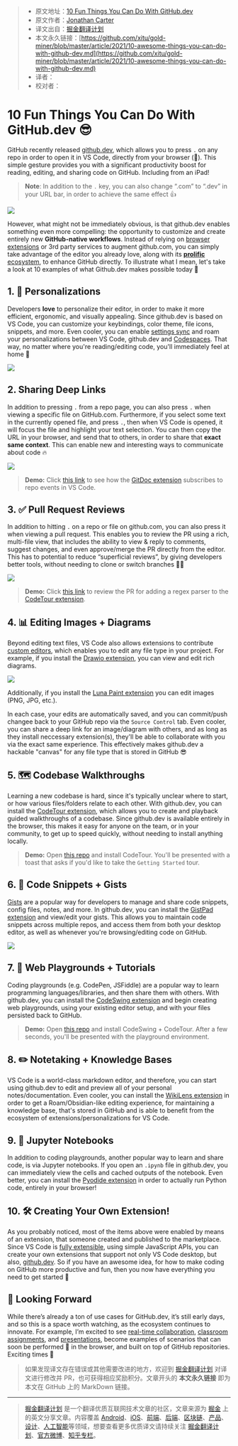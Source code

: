 > * 原文地址：[10 Fun Things You Can Do With GitHub.dev](https://dev.to/lostintangent/10-awesome-things-you-can-do-with-github-dev-5fm7)
> * 原文作者：[Jonathan Carter](https://dev.to/lostintangent)
> * 译文出自：[掘金翻译计划](https://github.com/xitu/gold-miner)
> * 本文永久链接：[https://github.com/xitu/gold-miner/blob/master/article/2021/10-awesome-things-you-can-do-with-github-dev.md](https://github.com/xitu/gold-miner/blob/master/article/2021/10-awesome-things-you-can-do-with-github-dev.md)
> * 译者：
> * 校对者：

# 10 Fun Things You Can Do With GitHub.dev 😎

GitHub recently released [github.dev](https://github.dev), which allows you to press `.` on any repo in order to open it in VS Code, directly from your browser (🤯). This simple gesture provides you with a significant productivity boost for reading, editing, and sharing code on GitHub. Including from an iPad!

> **Note**: In addition to the `.` key, you can also change “.com” to “.dev” in your URL bar, in order to achieve the same effect 👍

![](https://res.cloudinary.com/practicaldev/image/fetch/s--VJkNTHVS--/c_limit%2Cf_auto%2Cfl_progressive%2Cq_auto%2Cw_880/https://pbs.twimg.com/media/E8hp-_MWEAQRYeB.jpg)

However, what might not be immediately obvious, is that github.dev enables something even more compelling: the opportunity to customize and create entirely new **GitHub-native workflows**. Instead of relying on [browser extensions](https://github.com/collections/github-browser-extensions) or 3rd party services to augment github.com, you can simply take advantage of the editor you already love, along with its [**prolific** ecosystem](https://marketplace.visualstudio.com/vscode), to enhance GitHub directly. To illustrate what I mean, let's take a look at 10 examples of what Github.dev makes possible today 🚀

## 1. 💄 Personalizations

Developers **love** to personalize their editor, in order to make it more efficient, ergonomic, and visually appealing. Since github.dev is based on VS Code, you can customize your keybindings, color theme, file icons, snippets, and more. Even cooler, you can enable [settings sync](https://code.visualstudio.com/docs/editor/settings-sync) and roam your personalizations between VS Code, github.dev and [Codespaces](https://github.com/features/codespaces). That way, no matter where you're reading/editing code, you'll immediately feel at home 💖

![](https://res.cloudinary.com/practicaldev/image/fetch/s--RSG3mtK5--/c_limit%2Cf_auto%2Cfl_progressive%2Cq_auto%2Cw_880/https://pbs.twimg.com/media/E9lhmoeXIAM7-Bl.jpg)

## 2. Sharing Deep Links

In addition to pressing `.` from a repo page, you can also press `.` when viewing a specific file on GitHub.com. Furthermore, if you select some text in the currently opened file, and press `.`, then when VS Code is opened, it will focus the file and highlight your text selection. You can then copy the URL in your browser, and send that to others, in order to share that **exact same context**. This can enable new and interesting ways to communicate about code 🔥

![](https://res.cloudinary.com/practicaldev/image/fetch/s--yElJmPGE--/c_limit%2Cf_auto%2Cfl_progressive%2Cq_auto%2Cw_880/https://pbs.twimg.com/media/E9pdcqiVUAEa13W.jpg)

> **Demo:** Click [this link](https://github.dev/lostintangent/gitdoc/blob/master/src/extension.ts#L26-L27) to see how the [GitDoc extension](https://aka.ms/gitdoc) subscribes to repo events in VS Code.

## 3. ✅ Pull Request Reviews

In addition to hitting `.` on a repo or file on github.com, you can also press it when viewing a pull request. This enables you to review the PR using a rich, multi-file view, that includes the ability to view & reply to comments, suggest changes, and even approve/merge the PR directly from the editor. This has to potential to reduce “superficial reviews”, by giving developers better tools, without needing to clone or switch branches 🙅‍♂️

![](https://res.cloudinary.com/practicaldev/image/fetch/s--AYrXWxQm--/c_limit%2Cf_auto%2Cfl_progressive%2Cq_auto%2Cw_880/https://pbs.twimg.com/media/E9I5DW-X0AUINAA.jpg)

> **Demo:** Click [this link](https://github.dev/microsoft/codetour/pull/153) to review the PR for adding a regex parser to the [CodeTour extension](https://aka.ms/codetour).

## 4. 📊 Editing Images + Diagrams

Beyond editing text files, VS Code also allows extensions to contribute [custom editors](https://code.visualstudio.com/api/extension-guides/custom-editors), which enables you to edit any file type in your project. For example, if you install the [Drawio extension](https://marketplace.visualstudio.com/items?itemName=hediet.vscode-drawio), you can view and edit rich diagrams.

![](https://res.cloudinary.com/practicaldev/image/fetch/s--WDkqu00U--/c_limit%2Cf_auto%2Cfl_progressive%2Cq_auto%2Cw_880/https://pbs.twimg.com/media/E8mbuSaX0AAAkEp.jpg)

Additionally, if you install the [Luna Paint extension](https://marketplace.visualstudio.com/items?itemName=Tyriar.luna-paint) you can edit images (PNG, JPG, etc.).

In each case, your edits are automatically saved, and you can commit/push changee back to your GitHub repo via the `Source Control` tab. Even cooler, you can share a deep link for an image/diagram with others, and as long as they install neccessary extension(s), they'll be able to collaborate with you via the exact same experience. This effectively makes github.dev a hackable "canvas" for any file type that is stored in GitHub 😎

## 5. 🗺 Codebase Walkthroughs

Learning a new codebase is hard, since it's typically unclear where to start, or how various files/folders relate to each other. With github.dev, you can install the [CodeTour extension](https://aka.ms/codetour), which allows you to create and playback guided walkthroughs of a codebase. Since github.dev is available entirely in the browser, this makes it easy for anyone on the team, or in your community, to get up to speed quickly, without needing to install anything locally.

> **Demo:** Open [this repo](https://github.dev/microsoft/codetour) and install CodeTour. You'll be presented with a toast that asks if you'd like to take the `Getting Started` tour.

## 6. 📕 Code Snippets + Gists

[Gists](https://gist.github.com) are a popular way for developers to manage and share code snippets, config files, notes, and more. In github.dev, you can install the [GistPad extension](https://aka.ms/gistpad) and view/edit your gists. This allows you to maintain code snippets across multiple repos, and access them from both your desktop editor, as well as whenever you're browsing/editing code on GitHub.

![](https://res.cloudinary.com/practicaldev/image/fetch/s--W9WuEbZ9--/c_limit%2Cf_auto%2Cfl_progressive%2Cq_auto%2Cw_880/https://pbs.twimg.com/media/E8w8aCiVoAIYOLl.jpg)

## 7. 🎢 Web Playgrounds + Tutorials

Coding playgrounds (e.g. CodePen, JSFiddle) are a popular way to learn programming languages/libraries, and then share them with others. With github.dev, you can install the [CodeSwing extension](https://aka.ms/codeswing) and begin creating web playgrounds, using your existing editor setup, and with your files persisted back to GitHub.

> **Demo:** Open [this repo](https://github.dev/lostintangent/rock-paper-scissors) and install CodeSwing + CodeTour. After a few seconds, you'll be presented with the playground environment.

## 8. ✏️ Notetaking + Knowledge Bases

VS Code is a world-class markdown editor, and therefore, you can start using github.dev to edit and preview all of your personal notes/documentation. Even cooler, you can install the [WikiLens extension](https://aka.ms/wikilens) in order to get a Roam/Obsidian-like editing experience, for maintaining a knowledge base, that's stored in GitHub and is able to benefit from the ecosystem of extensions/personalizations for VS Code.

## 9. 📓 Jupyter Notebooks

In addition to coding playgrounds, another popular way to learn and share code, is via Jupyter notebooks. If you open an `.ipynb` file in github.dev, you can immediately view the cells and cached outputs of the notebook. Even better, you can install the [Pyodide extension](https://marketplace.visualstudio.com/items?itemName=joyceerhl.vscode-pyodide) in order to actually run Python code, entirely in your browser!

## 10. 🛠 Creating Your Own Extension!

As you probably noticed, most of the items above were enabled by means of an extension, that someone created and published to the marketplace. Since VS Code is [fully extensible](https://code.visualstudio.com/api/references/vscode-api), using simple JavaScript APIs, you can create your own extensions that support not only VS Code desktop, but also, [github.dev](https://github.com/microsoft/vscode-docs/blob/vnext/api/extension-guides/web-extensions.md). So if you have an awesome idea, for how to make coding on GitHub more productive and fun, then you now have everything you need to get started 🏃

## 🔮 Looking Forward

While there’s already a ton of use cases for GitHub.dev, it’s still early days, and so this is a space worth watching, as the ecosystem continues to innovate. For example, I’m excited to see [real-time collaboration](https://aka.ms/vsls), [classroom assignments](https://marketplace.visualstudio.com/items?itemName=GitHub.classroom), and [presentations](https://marketplace.visualstudio.com/items?itemName=marp-team.marp-vscode), become examples of scenarios that can soon be performed 💯 in the browser, and built on top of GitHub repositories. Exciting times 🙌

> 如果发现译文存在错误或其他需要改进的地方，欢迎到 [掘金翻译计划](https://github.com/xitu/gold-miner) 对译文进行修改并 PR，也可获得相应奖励积分。文章开头的 **本文永久链接** 即为本文在 GitHub 上的 MarkDown 链接。

---

> [掘金翻译计划](https://github.com/xitu/gold-miner) 是一个翻译优质互联网技术文章的社区，文章来源为 [掘金](https://juejin.im) 上的英文分享文章。内容覆盖 [Android](https://github.com/xitu/gold-miner#android)、[iOS](https://github.com/xitu/gold-miner#ios)、[前端](https://github.com/xitu/gold-miner#前端)、[后端](https://github.com/xitu/gold-miner#后端)、[区块链](https://github.com/xitu/gold-miner#区块链)、[产品](https://github.com/xitu/gold-miner#产品)、[设计](https://github.com/xitu/gold-miner#设计)、[人工智能](https://github.com/xitu/gold-miner#人工智能)等领域，想要查看更多优质译文请持续关注 [掘金翻译计划](https://github.com/xitu/gold-miner)、[官方微博](http://weibo.com/juejinfanyi)、[知乎专栏](https://zhuanlan.zhihu.com/juejinfanyi)。
